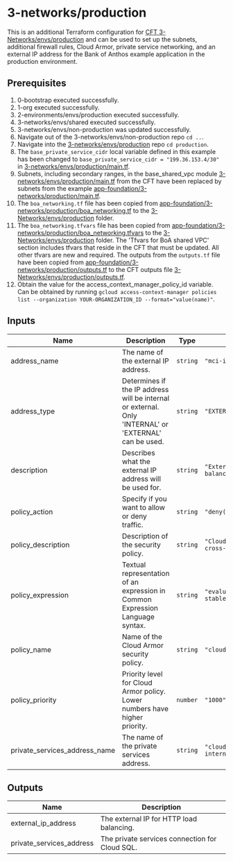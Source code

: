 # 3-networks/production

This is an additional Terraform configuration for [CFT 3-Networks/envs/production](https://github.com/terraform-google-modules/terraform-example-foundation/tree/master/3-networks/envs/production) and can be used to set up the subnets, additional firewall rules, Cloud Armor, private service networking, and an external IP address for the Bank of Anthos example application in the production environment.

## Prerequisites

1. 0-bootstrap executed successfully.
1. 1-org executed successfully.
1. 2-environments/envs/production executed successfully.
1. 3-networks/envs/shared executed successfully.
1. 3-networks/envs/non-production was updated successfully.
1. Navigate out of the 3-networks/envs/non-production repo `cd ..`.
1. Navigate into the [3-networks/envs/production](https://github.com/terraform-google-modules/terraform-example-foundation/blob/master/3-networks/envs/production) repo `cd production`.
1. The `base_private_service_cidr` local variable defined in this example has been changed to `base_private_service_cidr = "199.36.153.4/30"` in [3-networks/envs/production/main.tf](https://github.com/terraform-google-modules/terraform-example-foundation/blob/master/3-networks/envs/production/main.tf).
1. Subnets, including secondary ranges, in the base_shared_vpc module [3-networks/envs/production/main.tf](https://github.com/terraform-google-modules/terraform-example-foundation/blob/master/3-networks/envs/production/main.tf) from the CFT have been replaced by subnets from the example [app-foundation/3-networks/production/main.tf](https://github.com/GoogleCloudPlatform/terraform-example-foundation-app/tree/main/app-foundation/3-networks/production/main.tf).
1. The `boa_networking.tf` file has been copied from [app-foundation/3-networks/production/boa_networking.tf](https://github.com/GoogleCloudPlatform/terraform-example-foundation-app/tree/main/app-foundation/3-networks/production/boa_networking.tf) to the [3-Networks/envs/production](https://github.com/terraform-google-modules/terraform-example-foundation/blob/master/3-networks/envs/production) folder.
1. The `boa_networking.tfvars` file has been copied from [app-foundation/3-networks/production/boa_networking.tfvars](https://github.com/GoogleCloudPlatform/terraform-example-foundation-app/tree/main/app-foundation/3-networks/production/boa_networking.tfvars) to the [3-Networks/envs/production](https://github.com/terraform-google-modules/terraform-example-foundation/blob/master/3-networks/envs/production) folder. The 'Tfvars for BoA shared VPC' section includes tfvars that reside in the CFT that must be updated. All other tfvars are new and required.
The outputs from the `outputs.tf` file have been copied from [app-foundation/3-networks/production/outputs.tf](https://github.com/GoogleCloudPlatform/terraform-example-foundation-app/tree/main/app-foundation/3-networks/production/outputs.tf) to the CFT outputs file [3-Networks/envs/production/outputs.tf](https://github.com/terraform-google-modules/terraform-example-foundation/blob/master/3-networks/envs/production/outputs.tf).
1. Obtain the value for the access_context_manager_policy_id variable. Can be obtained by running `gcloud access-context-manager policies list --organization YOUR-ORGANIZATION_ID --format="value(name)"`.

<!-- BEGINNING OF PRE-COMMIT-TERRAFORM DOCS HOOK -->
## Inputs

| Name | Description | Type | Default | Required |
|------|-------------|------|---------|:--------:|
| address\_name | The name of the external IP address. | `string` | `"mci-ip"` | yes |
| address\_type | Determines if the IP address will be internal or external. Only 'INTERNAL' or 'EXTERNAL' can be used. | `string` | `"EXTERNAL"` | no |
| description | Describes what the external IP address will be used for. | `string` | `"External IP for HTTP load balancing."` | no |
| policy\_action | Specify if you want to allow or deny traffic. | `string` | `"deny(403)"` | yes |
| policy\_description | Description of the security policy. | `string` | `"Cloud Armor policy to prevent cross-site scripting attacks."` | yes |
| policy\_expression | Textual representation of an expression in Common Expression Language syntax. | `string` | `"evaluatePreconfiguredExpr('xss-stable')"` | yes |
| policy\_name | Name of the Cloud Armor security policy. | `string` | `"cloud-armor-xss-policy"` | yes |
| policy\_priority | Priority level for Cloud Armor policy. Lower numbers have higher priority. | `number` | `"1000"` | yes |
| private\_services\_address\_name | The name of the private services address. | `string` | `"cloud-sql-subnet-vpc-peering-internal"` | no |

## Outputs

| Name | Description |
|------|-------------|
| external\_ip\_address | The external IP for HTTP load balancing. |
| private\_services\_address | The private services connection for Cloud SQL. |

<!-- END OF PRE-COMMIT-TERRAFORM DOCS HOOK -->
